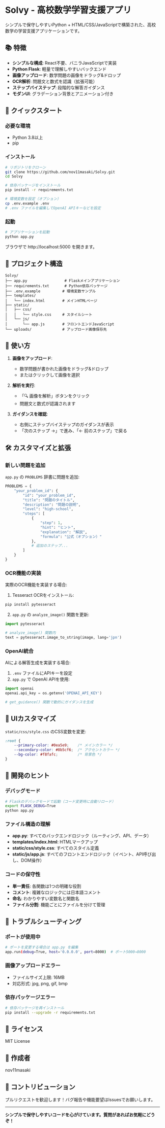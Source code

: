 # Solvy - 高校数学学習支援アプリ

シンプルで保守しやすいPython + HTML/CSS/JavaScriptで構築された、高校数学の学習支援アプリケーションです。

## 📚 特徴

- **シンプルな構成**: React不要、バニラJavaScriptで実装
- **Python Flask**: 軽量で理解しやすいバックエンド
- **画像アップロード**: 数学問題の画像をドラッグ&ドロップ
- **OCR解析**: 問題文と数式を認識（拡張可能）
- **ステップバイステップ**: 段階的な解答ガイダンス
- **モダンUI**: グラデーション背景とアニメーション付き

## 🚀 クイックスタート

### 必要な環境

- Python 3.8以上
- pip

### インストール

```bash
# リポジトリをクローン
git clone https://github.com/nov11masaki/Solvy.git
cd Solvy

# 依存パッケージをインストール
pip install -r requirements.txt

# 環境変数を設定（オプション）
cp .env.example .env
# .env ファイルを編集してOpenAI APIキーなどを設定
```

### 起動

```bash
# アプリケーションを起動
python app.py
```

ブラウザで http://localhost:5000 を開きます。

## 📁 プロジェクト構造

```
Solvy/
├── app.py                 # Flaskメインアプリケーション
├── requirements.txt       # Python依存パッケージ
├── .env.example          # 環境変数サンプル
├── templates/
│   └── index.html        # メインHTMLページ
├── static/
│   ├── css/
│   │   └── style.css     # スタイルシート
│   └── js/
│       └── app.js        # フロントエンドJavaScript
└── uploads/              # アップロード画像保存先
```

## 🎯 使い方

1. **画像をアップロード**: 
   - 数学問題が書かれた画像をドラッグ&ドロップ
   - またはクリックして画像を選択

2. **解析を実行**:
   - 「🔍 画像を解析」ボタンをクリック
   - 問題文と数式が認識されます

3. **ガイダンスを確認**:
   - 右側にステップバイステップのガイダンスが表示
   - 「次のステップ →」で進み、「← 前のステップ」で戻る

## 🛠️ カスタマイズと拡張

### 新しい問題を追加

`app.py` の `PROBLEMS` 辞書に問題を追加:

```python
PROBLEMS = {
    "your_problem_id": {
        "id": "your_problem_id",
        "title": "問題のタイトル",
        "description": "問題の説明",
        "level": "high-school",
        "steps": [
            {
                "step": 1,
                "hint": "ヒント",
                "explanation": "解説",
                "formula": "公式（オプション）"
            },
            # 追加のステップ...
        ]
    }
}
```

### OCR機能の実装

実際のOCR機能を実装する場合:

1. Tesseract OCRをインストール:
```bash
pip install pytesseract
```

2. `app.py` の `analyze_image()` 関数を更新:
```python
import pytesseract

# analyze_image() 関数内
text = pytesseract.image_to_string(image, lang='jpn')
```

### OpenAI統合

AIによる解答生成を実装する場合:

1. `.env` ファイルにAPIキーを設定
2. `app.py` で OpenAI APIを使用:

```python
import openai
openai.api_key = os.getenv('OPENAI_API_KEY')

# get_guidance() 関数で動的にガイダンスを生成
```

## 🎨 UIカスタマイズ

`static/css/style.css` のCSS変数を変更:

```css
:root {
    --primary-color: #0ea5e9;    /* メインカラー */
    --secondary-color: #8b5cf6;  /* アクセントカラー */
    --bg-color: #f8fafc;         /* 背景色 */
}
```

## 📝 開発のヒント

### デバッグモード

```bash
# Flaskのデバッグモードで起動（コード変更時に自動リロード）
export FLASK_DEBUG=True
python app.py
```

### ファイル構造の理解

- **app.py**: すべてのバックエンドロジック（ルーティング、API、データ）
- **templates/index.html**: HTMLマークアップ
- **static/css/style.css**: すべてのスタイル定義
- **static/js/app.js**: すべてのフロントエンドロジック（イベント、API呼び出し、DOM操作）

### コードの保守性

- **単一責任**: 各関数は1つの明確な役割
- **コメント**: 複雑なロジックには日本語コメント
- **命名**: わかりやすい変数名と関数名
- **ファイル分割**: 機能ごとにファイルを分けて管理

## 🔧 トラブルシューティング

### ポートが使用中

```bash
# ポートを変更する場合は app.py を編集
app.run(debug=True, host='0.0.0.0', port=8000)  # ポート5000→8000
```

### 画像アップロードエラー

- ファイルサイズ上限: 16MB
- 対応形式: jpg, png, gif, bmp

### 依存パッケージエラー

```bash
# 依存パッケージを再インストール
pip install --upgrade -r requirements.txt
```

## 📄 ライセンス

MIT License

## 👤 作成者

nov11masaki

## 🤝 コントリビューション

プルリクエストを歓迎します！バグ報告や機能要望はIssuesでお願いします。

---

**シンプルで保守しやすいコードを心がけています。質問があればお気軽にどうぞ！**
